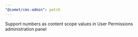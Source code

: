 ```yaml
---
"@comet/cms-admin": patch
---
```


Support numbers as content scope values in User Permissions administration panel
